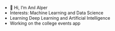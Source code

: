 - 👋 Hi, I’m Anıl Alper
- Interests: Machine Learning and Data Science
- Learning Deep Learning and Artificial Intelligence
- Working on the college events app 

<!---
anilalperr/anilalperr is a ✨ special ✨ repository because its `README.md` (this file) appears on your GitHub profile.
You can click the Preview link to take a look at your changes.
--->
